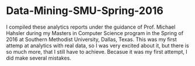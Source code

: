 # Data-Mining-SMU-Spring-2016
I compiled these analytics reports under the guidance of Prof. Michael Hahsler during my Masters in Computer Science program in the Spring of 2016 at Southern Methodist University, Dallas, Texas.
This was my first attemp at analytics with real data, so I was very excited about it, but there is so much more, that I still have to achieve. Becasue it was my first attempt, I did make several mistakes.